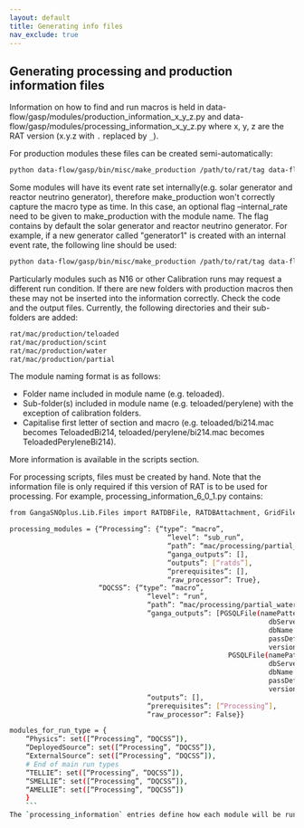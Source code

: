 ```yaml
---
layout: default
title: Generating info files
nav_exclude: true
---
```


## Generating processing and production information files

Information on how to find and run macros is held in data-flow/gasp/modules/production_information_x_y_z.py and data-flow/gasp/modules/processing_information_x_y_z.py where x, y, z are the RAT version (x.y.z with `.` replaced by `_`).

For production modules these files can be created semi-automatically:
```bash
python data-flow/gasp/bin/misc/make_production /path/to/rat/tag data-flow/gasp/modules/production_information_x_y_z.py
```
Some modules will have its event rate set internally(e.g. solar generator and reactor neutrino generator), therefore make_production won't correctly capture the macro type as time. In this case, an optional flag –internal_rate need to be given to make_production with the module name. The flag contains by default the solar generator and reactor neutrino generator. For example, if a new generator called "generator1" is created with an internal event rate, the following line should be used:
```bash
python data-flow/gasp/bin/misc/make_production /path/to/rat/tag data-flow/gasp/modules/production_information_x_y_z.py --internal_rate generator1
```
Particularly modules such as N16 or other Calibration runs may request a different run condition. If there are new folders with production macros then these may not be inserted into the information correctly. Check the code and the output files. Currently, the following directories and their sub-folders are added:
```bash
rat/mac/production/teloaded
rat/mac/production/scint
rat/mac/production/water
rat/mac/production/partial
```
The module naming format is as follows:
* Folder name included in module name (e.g. teloaded).
* Sub-folder(s) included in module name (e.g. teloaded/perylene) with the exception of calibration folders.
* Capitalise first letter of section and macro (e.g. teloaded/bi214.mac becomes TeloadedBi214, teloaded/perylene/bi214.mac becomes TeloadedPeryleneBi214).

More information is available in the scripts section.

For processing scripts, files must be created by hand. Note that the information file is only required if this version of RAT is to be used for processing. For example, processing_information_6_0_1.py contains:
```bash
from GangaSNOplus.Lib.Files import RATDBFile, RATDBAttachment, GridFile, PGSQLFile

processing_modules = {“Processing”: {“type”: “macro”,
                                       “level”: “sub_run”,
                                       “path”: “mac/processing/partial_water/processing.mac”,
                                       “ganga_outputs”: [],
                                       “outputs”: [“ratds”],
                                       “prerequisites”: [],
                                       “raw_processor”: True},
                      “DQCSS”: {“type”: “macro”,
                                  “level”: “run”,
                                  “path”: “mac/processing/partial_water/runLevelProcessing.mac”,
                                  “ganga_outputs”: [PGSQLFile(namePattern = “CSS_RESULT_*.ratdb”,
                                                                dbServer = “postgres://pgsql.snopl.us:5400”,
                                                                dbName = “ratdbtest”,
                                                                passDefault = -1,
                                                                version = 1),
                                                      PGSQLFile(namePattern = “DATAQUALITY_RECORDS*.ratdb”,
                                                                dbServer = “postgres://pgsql.snopl.us:5400”,
                                                                dbName = “ratdbtest”,
                                                                passDefault = -1,
                                                                version = 1)],
                                  “outputs”: [],
                                  “prerequisites”: [“Processing”],
                                  “raw_processor”: False}}

modules_for_run_type = {
    “Physics”: set([“Processing”, “DQCSS”]),
    “DeployedSource”: set([“Processing”, “DQCSS”]),
    “ExternalSource”: set([“Processing”, “DQCSS”]),
    # End of main run types
    “TELLIE”: set([“Processing”, “DQCSS”]),
    “SMELLIE”: set([“Processing”, “DQCSS”]),
    “AMELLIE”: set([“Processing”, “DQCSS”])
    }
    ```
The `processing_information` entries define how each module will be run. The different values are:

